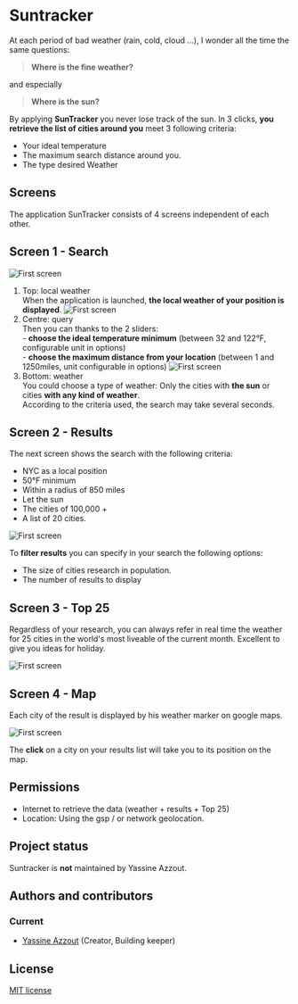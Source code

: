 Suntracker
=========

At each period of bad weather (rain, cold, cloud ...), I wonder all the time the same questions: 

> __Where is the fine weather?__ 

and especially 

> __Where is the sun?__ 


By applying __SunTracker__ you never lose track of the sun. In 3 clicks, __you retrieve the list of cities around you__ meet 
3 following criteria: 

- Your ideal temperature
- The maximum search distance around you.
- The type desired Weather


Screens
------------
The application SunTracker consists of 4 screens independent of each other. 


Screen 1 - Search
--------------------------
![First screen](http://img816.imageshack.us/img816/9341/page1en.png)

1. Top: local weather 
<br/>When the application is launched, __the local weather of your position is displayed__.
![First screen](http://img845.imageshack.us/img845/3609/page1headeren.png) 
2. Centre: query
<br/>Then you can thanks to the 2 sliders: 
<br/>- __choose the ideal temperature minimum__ (between 32 and 122°F, configurable unit in options) 
<br/>- __choose the maximum distance from your location__ (between 1 and 1250miles, unit configurable in options) 
![First screen](http://img34.imageshack.us/img34/9687/page1centeren.png)
3. Bottom: weather 
<br/>You could choose a type of weather: Only the cities with __the sun__ or cities __with any kind of weather__. 
<br/>According to the criteria used, the search may take several seconds.


Screen 2 - Results
--------------------------
The next screen shows the search with the following criteria: 

- NYC as a local position
- 50°F minimum
- Within a radius of 850 miles
- Let the sun
- The cities of 100,000 +
- A list of 20 cities.

![First screen](http://img64.imageshack.us/img64/6237/page2en.png)

To __filter results__ you can specify in your search the following options: 

- The size of cities research in population.
- The number of results to display


Screen 3 - Top 25
--------------------------

Regardless of your research, you can always refer in real time the weather for 25 cities in the world's most liveable of the current month. 
Excellent to give you ideas for holiday. 

![First screen](http://img838.imageshack.us/img838/1008/page3en.png)


Screen 4 - Map
--------------------------

Each city of the result is displayed by his weather marker on google maps.

![First screen](http://img716.imageshack.us/img716/2285/page4en.png)

The __click__ on a city on your results list will take you to its position on the map.


Permissions
--------------------------

- Internet to retrieve the data (weather + results + Top 25)
- Location: Using the gsp / or network geolocation.

Project status
--------------
Suntracker is __not__ maintained by Yassine Azzout.


Authors and contributors
------------------------
### Current
* [Yassine Azzout][] (Creator, Building keeper)

[Yassine Azzout]: http://www.92bondstreet.com


License
-------
[MIT license](http://www.opensource.org/licenses/Mit)


